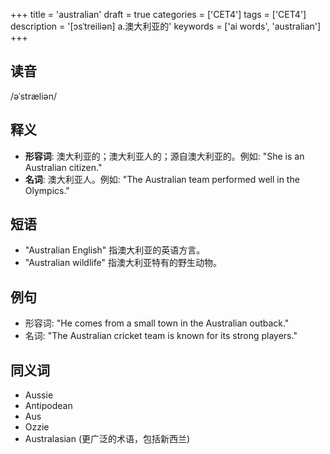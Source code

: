 +++
title = 'australian'
draft = true
categories = ['CET4']
tags = ['CET4']
description = '[ɔsˈtreiliən] a.澳大利亚的'
keywords = ['ai words', 'australian']
+++

## 读音
/əˈstræliən/

## 释义
- **形容词**: 澳大利亚的；澳大利亚人的；源自澳大利亚的。例如: "She is an Australian citizen."
- **名词**: 澳大利亚人。例如: "The Australian team performed well in the Olympics."

## 短语
- "Australian English" 指澳大利亚的英语方言。
- "Australian wildlife" 指澳大利亚特有的野生动物。

## 例句
- 形容词: "He comes from a small town in the Australian outback."
- 名词: "The Australian cricket team is known for its strong players."

## 同义词
- Aussie
- Antipodean
- Aus
- Ozzie
- Australasian (更广泛的术语，包括新西兰)
